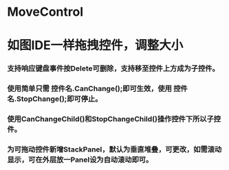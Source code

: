 # MoveControl
# 如图IDE一样拖拽控件，调整大小
### 支持响应键盘事件按Delete可删除，支持移至控件上方成为子控件。
### 使用简单只需 控件名.CanChange();即可生效，使用 控件名.StopChange();即可停止。
### 使用CanChangeChild()和StopChangeChild()操作控件下所以子控件。
### 为可拖动控件新增StackPanel，默认为垂直堆叠，可更改，如需滚动显示，可在外层放一Panel设为自动滚动即可。
